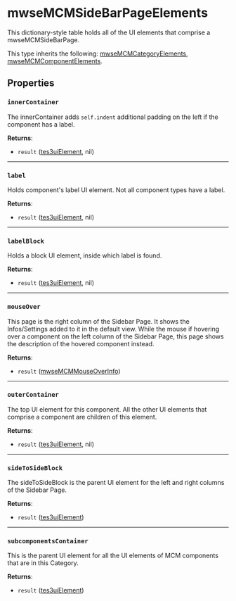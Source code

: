 # mwseMCMSideBarPageElements
<div class="search_terms" style="display: none">mwsemcmsidebarpageelements</div>

<!---
	This file is autogenerated. Do not edit this file manually. Your changes will be ignored.
	More information: https://github.com/MWSE/MWSE/tree/master/docs
-->

This dictionary-style table holds all of the UI elements that comprise a mwseMCMSideBarPage.

This type inherits the following: [mwseMCMCategoryElements](../types/mwseMCMCategoryElements.md), [mwseMCMComponentElements](../types/mwseMCMComponentElements.md).
## Properties

### `innerContainer`
<div class="search_terms" style="display: none">innercontainer</div>

The innerContainer adds `self.indent` additional padding on the left if the component has a label.

**Returns**:

* `result` ([tes3uiElement](../types/tes3uiElement.md), nil)

***

### `label`
<div class="search_terms" style="display: none">label</div>

Holds component's label UI element. Not all component types have a label.

**Returns**:

* `result` ([tes3uiElement](../types/tes3uiElement.md), nil)

***

### `labelBlock`
<div class="search_terms" style="display: none">labelblock</div>

Holds a block UI element, inside which label is found.

**Returns**:

* `result` ([tes3uiElement](../types/tes3uiElement.md), nil)

***

### `mouseOver`
<div class="search_terms" style="display: none">mouseover</div>

This page is the right column of the Sidebar Page. It shows the Infos/Settings added to it in the default view. While the mouse if hovering over a component on the left column of the Sidebar Page, this page shows the description of the hovered component instead.

**Returns**:

* `result` ([mwseMCMMouseOverInfo](../types/mwseMCMMouseOverInfo.md))

***

### `outerContainer`
<div class="search_terms" style="display: none">outercontainer</div>

The top UI element for this component. All the other UI elements that comprise a component are children of this element.

**Returns**:

* `result` ([tes3uiElement](../types/tes3uiElement.md), nil)

***

### `sideToSideBlock`
<div class="search_terms" style="display: none">sidetosideblock</div>

The sideToSideBlock is the parent UI element for the left and right columns of the Sidebar Page.

**Returns**:

* `result` ([tes3uiElement](../types/tes3uiElement.md))

***

### `subcomponentsContainer`
<div class="search_terms" style="display: none">subcomponentscontainer</div>

This is the parent UI element for all the UI elements of MCM components that are in this Category.

**Returns**:

* `result` ([tes3uiElement](../types/tes3uiElement.md))

